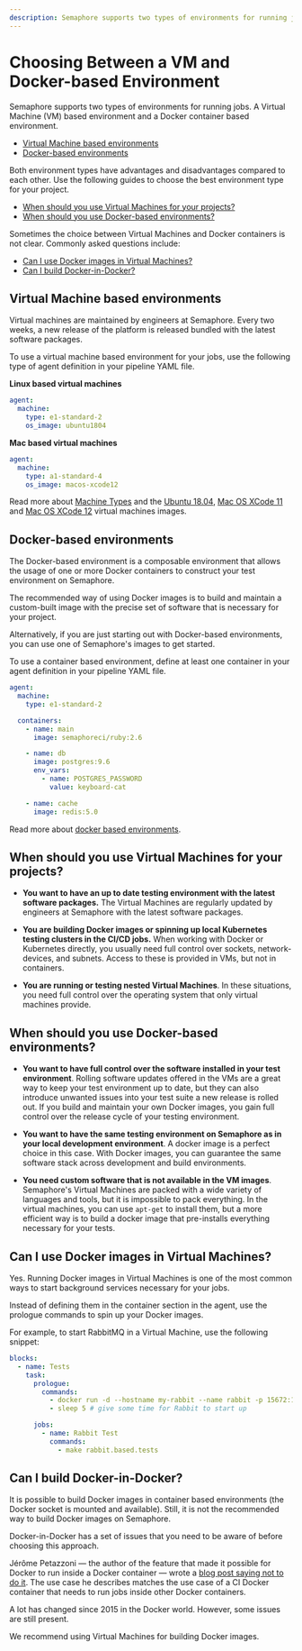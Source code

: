 ```yaml
---
description: Semaphore supports two types of environments for running jobs - A Virtual Machine (VM) based environment and a Docker container based environment.
---
```


# Choosing Between a VM and Docker-based Environment

Semaphore supports two types of environments for running jobs. A Virtual Machine
(VM) based environment and a Docker container based environment.

- [Virtual Machine based environments](#virtual-machine-based-environments)
- [Docker-based environments](#docker-based-environments)

Both environment types have advantages and disadvantages compared to each other.
Use the following guides to choose the best environment type for your project.

- [When should you use Virtual Machines for your projects?](#when-should-you-use-virtual-machines-for-your-projects)
- [When should you use Docker-based environments?](#when-should-you-use-docker-based-environments)

Sometimes the choice between Virtual Machines and Docker containers is not clear.
Commonly asked questions include:

- [Can I use Docker images in Virtual Machines?](#can-i-use-docker-images-in-virtual-machines)
- [Can I build Docker-in-Docker?](#can-i-build-docker-in-docker)

## Virtual Machine based environments

Virtual machines are maintained by engineers at Semaphore. Every two weeks, a
new release of the platform is released bundled with the latest software
packages.

To use a virtual machine based environment for your jobs, use the following type
of agent definition in your pipeline YAML file.

**Linux based virtual machines**

``` yaml
agent:
  machine:
    type: e1-standard-2
    os_image: ubuntu1804
```

**Mac based virtual machines**

``` yaml
agent:
  machine:
    type: a1-standard-4
    os_image: macos-xcode12
```

Read more about [Machine Types][machine-types] and the
[Ubuntu 18.04][ubuntu1804], [Mac OS XCode 11][xcode11] and [Mac OS XCode 12][xcode12] virtual machines images.

## Docker-based environments

The Docker-based environment is a composable environment that allows the usage
of one or more Docker containers to construct your test environment on
Semaphore.

The recommended way of using Docker images is to build and maintain a
custom-built image with the precise set of software that is necessary for your
project.

Alternatively, if you are just starting out with Docker-based environments, you
can use one of Semaphore's images to get started.

To use a container based environment, define at least one container in your
agent definition in your pipeline YAML file.

``` yaml
agent:
  machine:
    type: e1-standard-2

  containers:
    - name: main
      image: semaphoreci/ruby:2.6

    - name: db
      image: postgres:9.6
      env_vars:
        - name: POSTGRES_PASSWORD
          value: keyboard-cat

    - name: cache
      image: redis:5.0
```

Read more about [docker based environments][docker-based].

## When should you use Virtual Machines for your projects?

- **You want to have an up to date testing environment with the latest software
  packages.** The Virtual Machines are regularly updated by engineers at
  Semaphore with the latest software packages.

- **You are building Docker images or spinning up local Kubernetes testing
  clusters in the CI/CD jobs.** When working with Docker or Kubernetes directly,
  you usually need full control over sockets, network-devices, and subnets.
  Access to these is provided in VMs, but not in containers.

- **You are running or testing nested Virtual Machines**. In these situations,
  you need full control over the operating system that only virtual machines
  provide.

## When should you use Docker-based environments?

- **You want to have full control over the software installed in your test
  environment**. Rolling software updates offered in the VMs are a great way to
  keep your test environment up to date, but they can also introduce unwanted
  issues into your test suite a new release is rolled out. If you build and
  maintain your own Docker images, you gain full control over the release cycle
  of your testing environment.

- **You want to have the same testing environment on Semaphore as in your local
  development environment**. A docker image is a perfect choice in this case.
  With Docker images, you can guarantee the same software stack across
  development and build environments.

- **You need custom software that is not available in the VM images**.
  Semaphore's Virtual Machines are packed with a wide variety of languages and
  tools, but it is impossible to pack everything. In the virtual machines, you
  can use `apt-get` to install them, but a more efficient way is to build a
  docker image that pre-installs everything necessary for your tests.

## Can I use Docker images in Virtual Machines?

Yes. Running Docker images in Virtual Machines is one of the most common ways to
start background services necessary for your jobs.

Instead of defining them in the container section in the agent, use the
prologue commands to spin up your Docker images.

For example, to start RabbitMQ in a Virtual Machine, use the following snippet:

``` yaml
blocks:
  - name: Tests
    task:
      prologue:
        commands:
          - docker run -d --hostname my-rabbit --name rabbit -p 15672:15672 -p 5672:5672 rabbitmq:3-management
          - sleep 5 # give some time for Rabbit to start up

      jobs:
        - name: Rabbit Test
          commands:
            - make rabbit.based.tests
```

## Can I build Docker-in-Docker?

It is possible to build Docker images in container based environments (the
Docker socket is mounted and available). Still, it is not the recommended way to
build Docker images on Semaphore.

Docker-in-Docker has a set of issues that you need to be aware of before
choosing this approach.

Jérôme Petazzoni — the author of the feature that made it possible for Docker to
run inside a Docker container — wrote a [blog post saying not to do it][blog-docker-in-docker].
The use case he describes matches the use case of a CI Docker container that
needs to run jobs inside other Docker containers.

A lot has changed since 2015 in the Docker world. However, some issues are still
present.

We recommend using Virtual Machines for building Docker images.

[machine-types]: https://docs.semaphoreci.com/ci-cd-environment/machine-types/
[ubuntu1804]: https://docs.semaphoreci.com/ci-cd-environment/ubuntu-18.04-image/
[xcode11]: https://docs.semaphoreci.com/ci-cd-environment/macos-xcode-11-image/
[xcode12]: https://docs.semaphoreci.com/ci-cd-environment/macos-xcode-12-image/
[docker-based]: https://docs.semaphoreci.com/ci-cd-environment/custom-ci-cd-environment-with-docker/
[blog-docker-in-docker]: https://jpetazzo.github.io/2015/09/03/do-not-use-docker-in-docker-for-ci/
